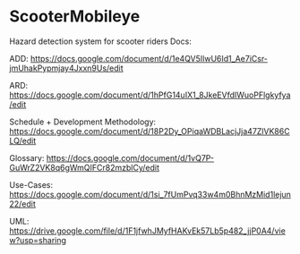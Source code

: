 # ScooterMobileye
Hazard detection system for scooter riders
Docs:

ADD:
https://docs.google.com/document/d/1e4QV5IlwU6Id1_Ae7iCsr-jmUhakPypmjay4Jxxn9Us/edit

ARD:
https://docs.google.com/document/d/1hPfG14uIX1_8JkeEVfdIWuoPFlgkyfya/edit

Schedule + Development Methodology:
https://docs.google.com/document/d/18P2Dy_OPiqaWDBLacjJja47ZlVK86CLQ/edit

Glossary:
https://docs.google.com/document/d/1vQ7P-GuWrZ2VK8q6gWmQIFCr82mzblCy/edit

Use-Cases:
https://docs.google.com/document/d/1si_7fUmPvq33w4m0BhnMzMid1lejun22/edit

UML:
https://drive.google.com/file/d/1F1jfwhJMyfHAKvEk57Lb5p482_jjP0A4/view?usp=sharing
